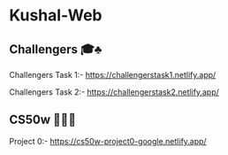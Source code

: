 # Kushal-Web

## Challengers 🎓♣️

Challengers Task 1:-
https://challengerstask1.netlify.app/

Challengers Task 2:-
https://challengerstask2.netlify.app/
<br>

## CS50w 🧑‍💻🌐

Project 0:-
https://cs50w-project0-google.netlify.app/

<br>